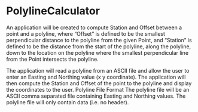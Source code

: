 # PolylineCalculator

An application will be created to compute Station and Offset between a point and a polyline, where 
“Offset” is defined to be the smallest perpendicular distance to the polyline from the given Point, and 
“Station” is defined to be the distance from the start of the polyline, along the polyline, down to the 
location on the polyline where the smallest perpendicular line from the Point intersects the polyline.

The application will read a polyline from an ASCII file and allow the user to enter an Easting and 
Northing value (x y coordinate). The application will then compute the Station and Offset of the point 
to the polyline and display the coordinates to the user.
Polyline File Format
The polyline file will be an ASCII comma separated file containing Easting and Northing values. The 
polyline file will only contain data (i.e. no header).